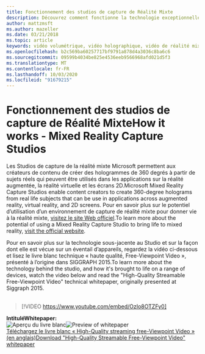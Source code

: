 ```yaml
---
title: Fonctionnement des studios de capture de Réalité Mixte
description: Découvrez comment fonctionne la technologie exceptionnelle sous-jacente à la capture vidéo holographique de 360 degrés de Microsoft.
author: mattzmsft
ms.author: mazeller
ms.date: 03/21/2018
ms.topic: article
keywords: vidéo volumétrique, vidéo holographique, vidéo de réalité mixte, hologramme
ms.openlocfilehash: b2c569ba60257717bf9791a878d4a3036c8ba6c6
ms.sourcegitcommit: 09599b4034be825e4536eeb9566968afd021d5f3
ms.translationtype: MT
ms.contentlocale: fr-FR
ms.lasthandoff: 10/03/2020
ms.locfileid: "91679215"
---
```

# <a name="how-it-works---mixed-reality-capture-studios"></a><span data-ttu-id="65e69-104">Fonctionnement des studios de capture de Réalité Mixte</span><span class="sxs-lookup"><span data-stu-id="65e69-104">How it works - Mixed Reality Capture Studios</span></span>

<span data-ttu-id="65e69-105">Les Studios de capture de la réalité mixte Microsoft permettent aux créateurs de contenu de créer des hologrammes de 360 degrés à partir de sujets réels qui peuvent être utilisés dans les applications sur la réalité augmentée, la réalité virtuelle et les écrans 2D.</span><span class="sxs-lookup"><span data-stu-id="65e69-105">Microsoft Mixed Reality Capture Studios enable content creators to create 360-degree holograms from real life subjects that can be use in applications across augmented reality, virtual reality, and 2D screens.</span></span> <span data-ttu-id="65e69-106">Pour en savoir plus sur le potentiel d’utilisation d’un environnement de capture de réalité mixte pour donner vie à la réalité mixte, [visitez le site Web officiel](https://www.microsoft.com//mixed-reality/capture-studios).</span><span class="sxs-lookup"><span data-stu-id="65e69-106">To learn more about the potential of using a Mixed Reality Capture Studio to bring life to mixed reality, [visit the official website](https://www.microsoft.com//mixed-reality/capture-studios).</span></span>

<span data-ttu-id="65e69-107">Pour en savoir plus sur la technologie sous-jacente au Studio et sur la façon dont elle est vécue sur un éventail d’appareils, regardez la vidéo ci-dessous et lisez le livre blanc technique « haute qualité, Free-Viewpoint Video », présenté à l’origine dans SIGGRAPH 2015.</span><span class="sxs-lookup"><span data-stu-id="65e69-107">To learn more about the technology behind the studio, and how it's brought to life on a range of devices, watch the video below and read the "High-Quality Streamable Free-Viewpoint Video" technical whitepaper, originally presented at Siggraph 2015.</span></span>
<br>
<br>
>[!VIDEO https://www.youtube.com/embed/OzIo8OTZFy0]


<span data-ttu-id="65e69-108">**Intitulé**</span><span class="sxs-lookup"><span data-stu-id="65e69-108">**Whitepaper:**</span></span><br>
<span data-ttu-id="65e69-109">![Aperçu du livre blanc](images/siggraph-whitepaper-thumb-200px.png)</span><span class="sxs-lookup"><span data-stu-id="65e69-109">![Preview of whitepaper](images/siggraph-whitepaper-thumb-200px.png)</span></span><br>
[<span data-ttu-id="65e69-110">Téléchargez le livre blanc « High-Quality streaming free-Viewpoint Video » (en anglais)</span><span class="sxs-lookup"><span data-stu-id="65e69-110">Download "High-Quality Streamable Free-Viewpoint Video" whitepaper</span></span>](images/high-quality-streamable-free-viewpoint-video.pdf)
